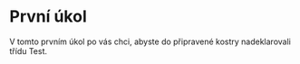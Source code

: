 # První úkol

V tomto prvním úkol po vás chci, abyste do připravené kostry nadeklarovali třídu Test.
